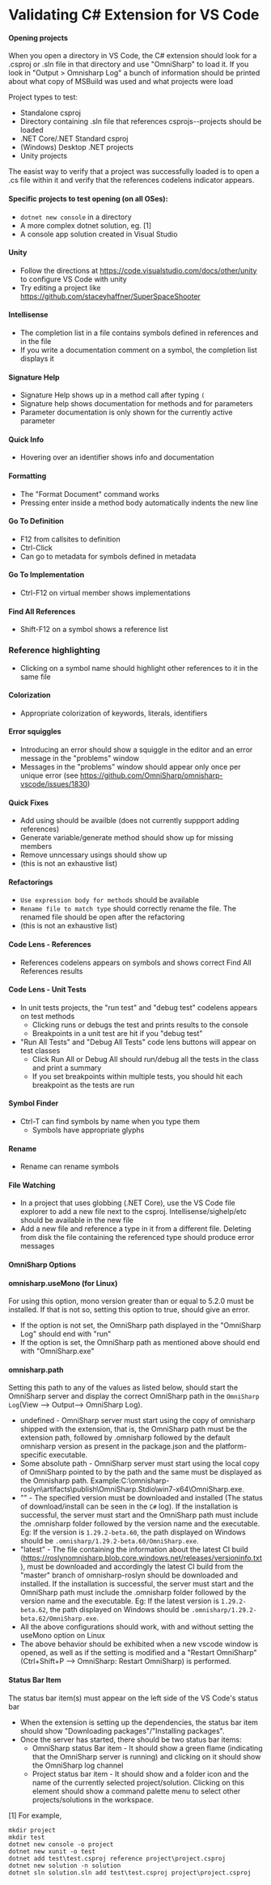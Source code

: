 # Validating C# Extension for VS Code

#### Opening projects
When you open a directory in VS Code, the C# extension should look for a .csproj or .sln file in that directory and use "OmniSharp" to load it. 
If you look in "Output > Omnisharp Log" a bunch of information should be printed about what copy of MSBuild was used and what projects were load

Project types to test:
* Standalone csproj 
* Directory containing .sln file that references csprojs--projects should be loaded 
* .NET Core/.NET Standard csproj
* (Windows) Desktop .NET projects
* Unity projects

The easist way to verify that a project was successfully loaded is to open a .cs file within it and verify that the references codelens indicator appears.

#### Specific projects to test opening (on all OSes):
* `dotnet new console` in a directory
* A more complex dotnet solution, eg. [1] 
* A console app solution created in Visual Studio

#### Unity
* Follow the directions at https://code.visualstudio.com/docs/other/unity to configure VS Code with unity
* Try editing a project like https://github.com/staceyhaffner/SuperSpaceShooter

#### Intellisense 
* The completion list in a file contains symbols defined in references and in the file
* If you write a documentation comment on a symbol, the completion list displays it

#### Signature Help 
* Signature Help shows up in a method call after typing `(`
* Signature help shows documentation for methods and for parameters
* Parameter documentation is only shown for the currently active parameter

#### Quick Info
* Hovering over an identifier shows info and documentation

#### Formatting
* The "Format Document" command works
* Pressing enter inside a method body automatically indents the new line

#### Go To Definition
* F12 from callsites to definition
* Ctrl-Click
* Can go to metadata for symbols defined in metadata

#### Go To Implementation
* Ctrl-F12 on virtual member shows implementations

#### Find All References
* Shift-F12 on a symbol shows a reference list

### Reference highlighting
* Clicking on a symbol name should highlight other references to it in the same file

#### Colorization
* Appropriate colorization of keywords, literals, identifiers

#### Error squiggles
* Introducing an error should show a squiggle in the editor and an error message in the "problems" window
* Messages in the "problems" window should appear only once per unique error (see https://github.com/OmniSharp/omnisharp-vscode/issues/1830)

#### Quick Fixes
* Add using should be availble (does not currently suppport adding references)
* Generate variable/generate method should show up for missing members
* Remove unncessary usings should show up
* (this is not an exhaustive list)

#### Refactorings
* `Use expression body for methods` should be available
* `Rename file to match type` should correctly rename the file. The renamed file should be open after the refactoring
* (this is not an exhaustive list)

#### Code Lens - References
* References codelens appears on symbols and shows correct Find All References results

#### Code Lens - Unit Tests
* In unit tests projects, the "run test" and "debug test" codelens appears on test methods
  * Clicking runs or debugs the test and prints results to the console
  * Breakpoints in a unit test are hit if you "debug test"
* "Run All Tests" and "Debug All Tests" code lens buttons will appear on test classes
  * Click Run All or Debug All should run/debug all the tests in the class and print a summary
  * If you set breakpoints within multiple tests, you should hit each breakpoint as the tests are run

#### Symbol Finder
* Ctrl-T can find symbols by name when you type them
  * Symbols have appropriate glyphs

#### Rename
* Rename can rename symbols

#### File Watching
* In a project that uses globbing (.NET Core), use the VS Code file explorer to add a new file next to the csproj. Intellisense/sighelp/etc should be available in the new file
* Add a new file and reference a type in it from a different file. Deleting from disk the file containing the referenced type  should produce error messages

#### OmniSharp Options

  #### omnisharp.useMono (for Linux)
  For using this option, mono version greater than or equal to 5.2.0 must be installed. If that is not so, setting this option to true, should give an error.
  * If the option is not set, the OmniSharp path displayed in the "OmniSharp Log" should end with "run"
  * If the option is set, the OmniSharp path as mentioned above should end with "OmniSharp.exe"

  #### omnisharp.path
  Setting this path to any of the values as listed below, should start the OmniSharp server and display the correct OmniSharp path in the `OmniSharp Log`(View --> Output--> OmniSharp Log).
  * undefined - OmniSharp server must start using the copy of omnisharp shipped with the extension, that is, the OmniSharp path must be the extension path, followed by .omnisharp followed by the default omnisharp version as present in the package.json and the platform-specific executable.
  * Some absolute path - OmniSharp server must start using the local copy of OmniSharp pointed to by the path and the same must be displayed as the Omnisharp path. Example:C:\omnisharp-roslyn\artifacts\publish\OmniSharp.Stdio\win7-x64\OmniSharp.exe. 
  * "<version>" - The specified version must be downloaded and installed (The status of download/install can be seen in the `C#` log). If the installation is successful, the server must start and the OmniSharp path must include the .omnisharp folder followed by the version name and the executable. Eg: If the version is `1.29.2-beta.60`, the path displayed on Windows should be `.omnisharp/1.29.2-beta.60/OmniSharp.exe`.
  * "latest" - The file containing the information about the latest CI build (https://roslynomnisharp.blob.core.windows.net/releases/versioninfo.txt), must be downloaded and accordingly the latest CI build from the "master" branch of omnisharp-roslyn should be downloaded and installed. If the installation is successful, the server must start and the OmniSharp path must include the .omnisharp folder followed by the version name and the executable. Eg: If the latest version is `1.29.2-beta.62`, the path displayed on Windows should be `.omnisharp/1.29.2-beta.62/OmniSharp.exe`.
  * All the above configurations should work, with and without setting the useMono option on Linux
  * The above behavior should be exhibited when a new vscode window is opened, as well as if the setting is modified and a "Restart OmniSharp"(Ctrl+Shift+P --> OmniSharp: Restart OmniSharp) is performed. 

####  Status Bar Item
The status bar item(s) must appear on the left side of the VS Code's status bar
* When the extension is setting up the dependencies, the status bar item should show "Downloading packages"/"Installing packages".
* Once the server has started, there should be two status bar items:
  * OmniSharp status Bar item - It should show a green flame (indicating that the OmniSharp server is running) and clicking on it should show the OmniSharp log channel
  * Project status bar item  - It should show and a folder icon and the name of the currently selected project/solution. Clicking on this element should show a command palette menu to select other projects/solutions in the workspace.

[1] For example,
```
mkdir project
mkdir test
dotnet new console -o project
dotnet new xunit -o test
dotnet add test\test.csproj reference project\project.csproj
dotnet new solution -n solution
dotnet sln solution.sln add test\test.csproj project\project.csproj
```
